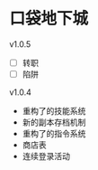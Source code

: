 口袋地下城
=======

v1.0.5
 - [ ] 转职
 - [ ] 陷阱

v1.0.4
 * 重构了的技能系统
 * 新的副本存档机制
 * 重构了的指令系统
 * 商店表
 * 连续登录活动

